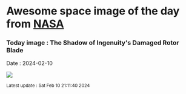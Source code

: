 
# Awesome space image of the day from [NASA](https://api.nasa.gov/)

### Today image : The Shadow of Ingenuity's Damaged Rotor Blade
Date : 2024-02-10

![](https://apod.nasa.gov/apod/image/2402/PIA26243-1024.jpg)

<small>Latest update : Sat Feb 10 21:11:40 2024</small>
        